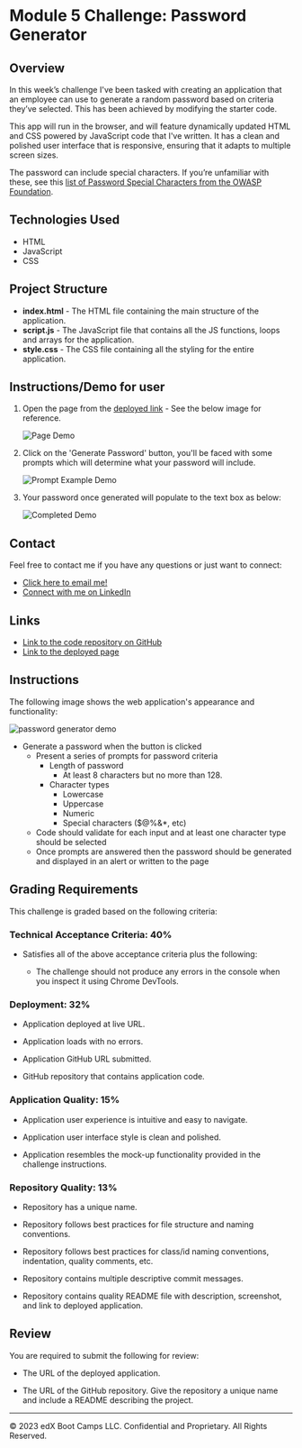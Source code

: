 # Module 5 Challenge: Password Generator

## Overview

In this week’s challenge I've been tasked with creating an application that an employee can use to generate a random password based on criteria they’ve selected. This has been achieved by modifying the starter code. 

This app will run in the browser, and will feature dynamically updated HTML and CSS powered by JavaScript code that I've written. It has a clean and polished user interface that is responsive, ensuring that it adapts to multiple screen sizes.

The password can include special characters. If you’re unfamiliar with these, see this [list of Password Special Characters from the OWASP Foundation](https://www.owasp.org/index.php/Password_special_characters).

## Technologies Used

* HTML
* JavaScript
* CSS

## Project Structure

* **index.html** - The HTML file containing the main structure of the application.
* **script.js** - The JavaScript file that contains all the JS functions, loops and arrays for the application.
* **style.css** - The CSS file containing all the styling for the entire application.

## Instructions/Demo for user

1. Open the page from the [deployed link](https://aaron1490.github.io/JS-Password-Generator/) - See the below image for reference.

    ![Page Demo](/assets/demo.JPG)

2. Click on the 'Generate Password' button, you'll be faced with some prompts which will determine what your password will include.

    ![Prompt Example Demo](/assets/prompt.JPG)

3. Your password once generated will populate to the text box as below:

    ![Completed Demo](/assets/completed.JPG)

## Contact

Feel free to contact me if you have any questions or just want to connect:
* [Click here to email me!](mailto:aaronarmstrong1490@gmail.com)
* [Connect with me on LinkedIn](https://www.linkedin.com/in/aaron-armstrong-%E8%89%BE%E4%BF%8A%E6%A8%82-80986ba5/)

## Links

* [Link to the code repository on GitHub](https://github.com/aaron1490/JS-Password-Generator)
* [Link to the deployed page](https://aaron1490.github.io/JS-Password-Generator/)

## Instructions

The following image shows the web application's appearance and functionality:

![password generator demo](./assets/05-javascript-challenge-demo.png)


* Generate a password when the button is clicked
  * Present a series of prompts for password criteria
    * Length of password
      * At least 8 characters but no more than 128.
    * Character types
      * Lowercase
      * Uppercase
      * Numeric
      * Special characters ($@%&*, etc)
  * Code should validate for each input and at least one character type should be selected
  * Once prompts are answered then the password should be generated and displayed in an alert or written to the page

## Grading Requirements

This challenge is graded based on the following criteria: 

### Technical Acceptance Criteria: 40%

* Satisfies all of the above acceptance criteria plus the following:

  * The challenge should not produce any errors in the console when you inspect it using Chrome DevTools.

### Deployment: 32%

* Application deployed at live URL.

* Application loads with no errors.

* Application GitHub URL submitted.

* GitHub repository that contains application code.

### Application Quality: 15%

* Application user experience is intuitive and easy to navigate.

* Application user interface style is clean and polished.

* Application resembles the mock-up functionality provided in the challenge instructions.

### Repository Quality: 13%

* Repository has a unique name.

* Repository follows best practices for file structure and naming conventions.

* Repository follows best practices for class/id naming conventions, indentation, quality comments, etc.

* Repository contains multiple descriptive commit messages.

* Repository contains quality README file with description, screenshot, and link to deployed application.


## Review

You are required to submit the following for review:

* The URL of the deployed application.

* The URL of the GitHub repository. Give the repository a unique name and include a README describing the project.

---

© 2023 edX Boot Camps LLC. Confidential and Proprietary. All Rights Reserved.
